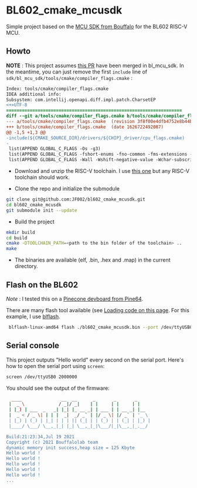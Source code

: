 # BL602_cmake_mcusdk
Simple project based on the [MCU SDK from Bouffalo](https://github.com/bouffalolab/bl_mcu_sdk) for the BL602 RISC-V MCU.

## Howto

**NOTE** : This project assumes [this PR](https://github.com/bouffalolab/bl_mcu_sdk/pull/10) have been merged in bl_mcu_sdk. In the meantime, you can just remove the first `include` line of `sdk/bl_mcu_sdk/tools/cmake/compiler_flags.cmake` : 

```patch
Index: tools/cmake/compiler_flags.cmake
IDEA additional info:
Subsystem: com.intellij.openapi.diff.impl.patch.CharsetEP
<+>UTF-8
===================================================================
diff --git a/tools/cmake/compiler_flags.cmake b/tools/cmake/compiler_flags.cmake
--- a/tools/cmake/compiler_flags.cmake	(revision 3f8f00e4dfb4752e8b44b00eb4883f2742b25c24)
+++ b/tools/cmake/compiler_flags.cmake	(date 1626722492087)
@@ -1,5 +1,3 @@
-include(${CMAKE_SOURCE_DIR}/drivers/${CHIP}_driver/cpu_flags.cmake)
-
 list(APPEND GLOBAL_C_FLAGS -Os -g3)
 list(APPEND GLOBAL_C_FLAGS -fshort-enums -fno-common -fms-extensions -ffunction-sections -fdata-sections -fstrict-volatile-bitfields -ffast-math)
 list(APPEND GLOBAL_C_FLAGS -Wall -Wshift-negative-value -Wchar-subscripts -Wformat -Wuninitialized -Winit-self -Wignored-qualifiers -Wunused -Wundef)
```

 * Download and unzip the RISC-V toolchain. I use [this one](https://github.com/sifive/freedom-tools/releases/tag/v2020.08.0) but any RISC-V toolchain should work.

 * Clone the repo and initialize the submodule

```bash
git clone git@github.com:JF002/bl602_cmake_mcusdk.git
cd bl602_cmake_mcusdk
git submodule init --update
```

 * Build the project

```bash
mkdir build
cd build
cmake -DTOOLCHAIN_PATH=<path to the bin folder of the toolchain> ..
make
```

 * The binaries are available (elf, .bin, .hex and .map) in the current directory.

## Flash on the BL602 

*Note* : I tested this on a [Pinecone devboard from Pine64](https://pine64.com/product/pinecone-bl602-evaluation-board/).

There are many flash tool available (see [Loading code on this page](https://wiki.pine64.org/wiki/Nutcracker). For this example, I use [blflash](https://github.com/spacemeowx2/blflash).

```bash
 blflash-linux-amd64 flash ./bl602_cmake_mcusdk.bin --port /dev/ttyUSB0 
```

## Serial console

This project outputs "Hello world" every second on the serial port. Here's how to open the serial port using `screen`:

```bash
screen /dev/ttyUSB0 2000000
```

You should see the output of the firmware:
```bash
  ____               __  __      _       _       _     
 |  _ \             / _|/ _|    | |     | |     | |    
 | |_) | ___  _   _| |_| |_ __ _| | ___ | | __ _| |__  
 |  _ < / _ \| | | |  _|  _/ _` | |/ _ \| |/ _` | '_ \ 
 | |_) | (_) | |_| | | | || (_| | | (_) | | (_| | |_) |
 |____/ \___/ \__,_|_| |_| \__,_|_|\___/|_|\__,_|_.__/ 

Build:21:23:34,Jul 19 2021
Copyright (c) 2021 Bouffalolab team
dynamic memory init success,heap size = 125 Kbyte 
Hello world !
Hello world !
Hello world !
Hello world !
Hello world !
...
```